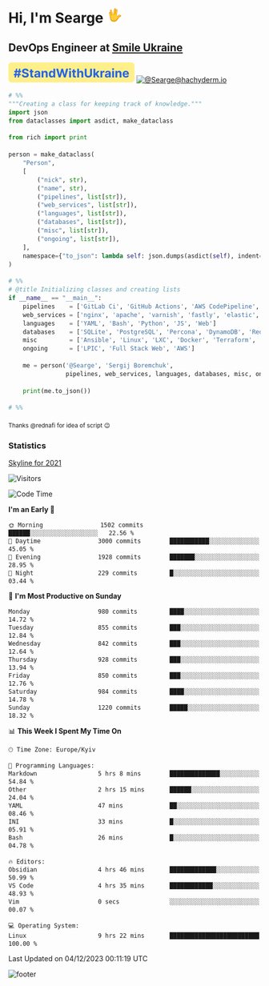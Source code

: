 # Hi, I'm Searge <img src="images/vulcan.webp" style="display: inline-block; margin: 0; height: 2rem" alt="Vulcan salute" />

## DevOps Engineer at [Smile Ukraine](https://smile-ukraine.com/en)

[![Stand With Ukraine](https://raw.githubusercontent.com/vshymanskyy/StandWithUkraine/main/badges/StandWithUkraine.svg)](https://stand-with-ukraine.pp.ua)
<a rel="me" href="https://hachyderm.io/@Searge">![@Searge@hachyderm.io](https://img.shields.io/badge/-@Searge-%232B90D9?logo=mastodon&logoColor=white)</a>

```python
# %%
"""Creating a class for keeping track of knowledge."""
import json
from dataclasses import asdict, make_dataclass

from rich import print

person = make_dataclass(
    "Person",
    [
        ("nick", str),
        ("name", str),
        ("pipelines", list[str]),
        ("web_services", list[str]),
        ("languages", list[str]),
        ("databases", list[str]),
        ("misc", list[str]),
        ("ongoing", list[str]),
    ],
    namespace={"to_json": lambda self: json.dumps(asdict(self), indent=4)},
)

# %%
# @title Initializing classes and creating lists
if __name__ == "__main__":
    pipelines    = ['GitLab Ci', 'GitHub Actions', 'AWS CodePipeline', 'Jenkins']
    web_services = ['nginx', 'apache', 'varnish', 'fastly', 'elastic', 'solr']
    languages    = ['YAML', 'Bash', 'Python', 'JS', 'Web']
    databases    = ['SQLite', 'PostgreSQL', 'Percona', 'DynamoDB', 'Redis']
    misc         = ['Ansible', 'Linux', 'LXC', 'Docker', 'Terraform', 'AWS']
    ongoing      = ['LPIC', 'Full Stack Web', 'AWS']

    me = person('@Searge', 'Sergij Boremchuk',
                pipelines, web_services, languages, databases, misc, ongoing)

    print(me.to_json())

# %%

```

<sub>Thanks @rednafi for idea of script :wink:</sub>

### Statistics

[Skyline for 2021](https://skyline.github.com/Searge/2021)

![Visitors](https://komarev.com/ghpvc/?username=searge&label=Profile%20views&color=0e75b6&style=flat) 
<!--START_SECTION:waka-->
![Code Time](http://img.shields.io/badge/Code%20Time-2%2C344%20hrs%2044%20mins-blue)

**I'm an Early 🐤** 

```text
🌞 Morning                1502 commits        ██████░░░░░░░░░░░░░░░░░░░   22.56 % 
🌆 Daytime                3000 commits        ███████████░░░░░░░░░░░░░░   45.05 % 
🌃 Evening                1928 commits        ███████░░░░░░░░░░░░░░░░░░   28.95 % 
🌙 Night                  229 commits         █░░░░░░░░░░░░░░░░░░░░░░░░   03.44 % 
```
📅 **I'm Most Productive on Sunday** 

```text
Monday                   980 commits         ████░░░░░░░░░░░░░░░░░░░░░   14.72 % 
Tuesday                  855 commits         ███░░░░░░░░░░░░░░░░░░░░░░   12.84 % 
Wednesday                842 commits         ███░░░░░░░░░░░░░░░░░░░░░░   12.64 % 
Thursday                 928 commits         ███░░░░░░░░░░░░░░░░░░░░░░   13.94 % 
Friday                   850 commits         ███░░░░░░░░░░░░░░░░░░░░░░   12.76 % 
Saturday                 984 commits         ████░░░░░░░░░░░░░░░░░░░░░   14.78 % 
Sunday                   1220 commits        █████░░░░░░░░░░░░░░░░░░░░   18.32 % 
```


📊 **This Week I Spent My Time On** 

```text
🕑︎ Time Zone: Europe/Kyiv

💬 Programming Languages: 
Markdown                 5 hrs 8 mins        ██████████████░░░░░░░░░░░   54.84 % 
Other                    2 hrs 15 mins       ██████░░░░░░░░░░░░░░░░░░░   24.04 % 
YAML                     47 mins             ██░░░░░░░░░░░░░░░░░░░░░░░   08.46 % 
INI                      33 mins             █░░░░░░░░░░░░░░░░░░░░░░░░   05.91 % 
Bash                     26 mins             █░░░░░░░░░░░░░░░░░░░░░░░░   04.78 % 

🔥 Editors: 
Obsidian                 4 hrs 46 mins       █████████████░░░░░░░░░░░░   50.99 % 
VS Code                  4 hrs 35 mins       ████████████░░░░░░░░░░░░░   48.93 % 
Vim                      0 secs              ░░░░░░░░░░░░░░░░░░░░░░░░░   00.07 % 

💻 Operating System: 
Linux                    9 hrs 22 mins       █████████████████████████   100.00 % 
```


 Last Updated on 04/12/2023 00:11:19 UTC
<!--END_SECTION:waka-->

![footer](https://capsule-render.vercel.app/api?type=waving&color=gradient&customColorList=14,21&height=82&section=footer)
